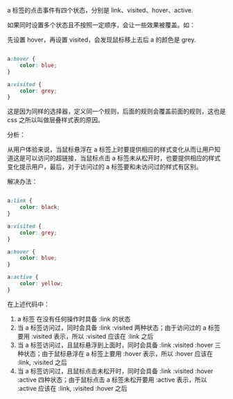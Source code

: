 a 标签的点击事件有四个状态，分别是 link、visited、hover、active.

如果同时设置多个状态且不按照一定顺序，会让一些效果被覆盖。如：

先设置 hover，再设置 visited，会发现鼠标移上去后 a 的颜色是 grey.

```css

a:hover {
    color: blue;
}

a:visited {
    color: grey;
}

```

这是因为同样的选择器，定义同一个规则，后面的规则会覆盖前面的规则，这也是 css 之所以叫做层叠样式表的原因。

分析：

从用户体验来说，当鼠标悬浮在 a 标签上时要提供相应的样式变化从而让用户知道这是可以访问的超链接，当鼠标点击 a 标签未从松开时，也要提供相应的样式变化提示用户，最后，对于访问过的 a 标签要和未访问过的样式有区别。


解决办法：

```css

a:link {
    color: black;
}

a:visited {
    color: grey;
}

a:hover {
    color: blue;
}

a:active {
    color: yellow;
}

```

在上述代码中：

1. a 标签 在没有任何操作时具备 :link 的状态
2. 当 a 标签访问过，同时会具备 :link :visited 两种状态；由于访问过的 a 标签要用 :visited 表示，所以 :visited 应该在 :link 之后
3. 当 a 标签访问过，且鼠标悬浮到上面时，同时会具备 :link :visited :hover 三种状态；由于鼠标悬浮在 a 标签上要用 :hover 表示，所以 :hover 应该在 :link, :visited 之后
4. 当 a 标签访问过，且鼠标点击未松开时，同时会具备 :link :visited :hover :active 四种状态；由于鼠标点击 a 标签未松开要用 :active 表示，所以 :active 应该在 :link, :visited :hover 之后
